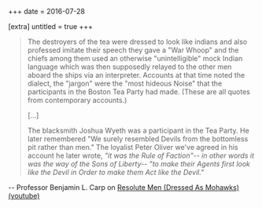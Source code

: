 +++
date = 2016-07-28

[extra]
untitled = true
+++

> The destroyers of the tea were dressed to look like indians and also professed imitate their speech they gave a "War Whoop" and the chiefs among them used an otherwise "unintelligible" mock Indian language which was then supposedly relayed to the other men aboard the ships via an interpreter. Accounts at that time noted the dialect, the "jargon" were the "most hideous Noise" that the participants in the Boston Tea Party had made. (These are all quotes from contemporary accounts.)
>
> [...]
>
> The blacksmith Joshua Wyeth was a participant in the Tea Party. He later remembered "We surely resembled Devils from the bottomless pit rather than men." The loyalist Peter Oliver we've agreed in his account he later wrote, *"it was the Rule of Faction"-- in other words it was the way of the Sons of Liberty-- "to make their Agents first look like the Devil in Order to make them Act like the Devil."*

-- Professor Benjamin L. Carp on [Resolute Men (Dressed As Mohawks) (youtube)](https://www.youtube.com/watch?v=RdUJBz-eANg#t=3m8s)

